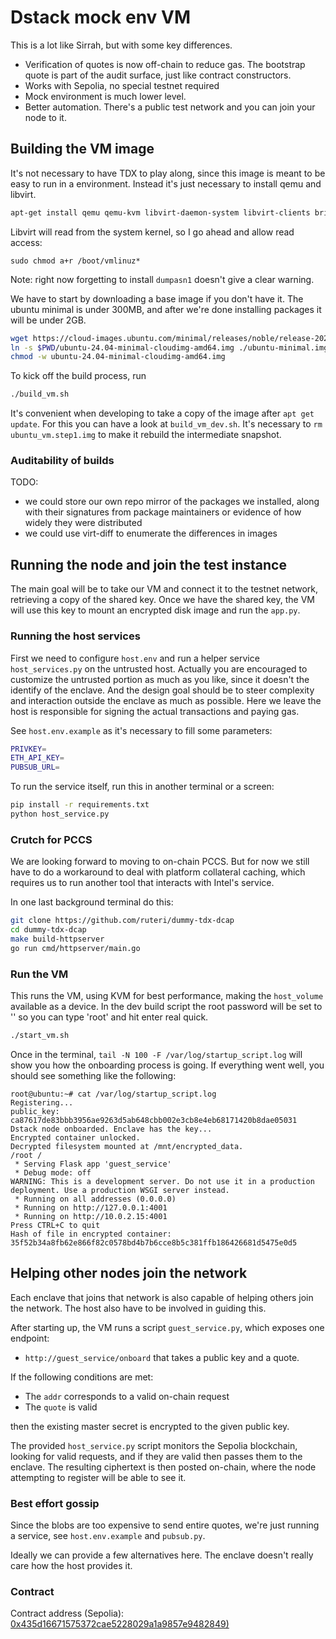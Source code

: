 # Dstack mock env VM

This is a lot like Sirrah, but with some key differences.

- Verification of quotes is now off-chain to reduce gas. The bootstrap quote is part of the audit surface, just like contract constructors.
- Works with Sepolia, no special testnet required
- Mock environment is much lower level.
- Better automation. There's a public test network and you can join your node to it.

## Building the VM image

It's not necessary to have TDX to play along, since this image is meant to be easy to run in a environment. Instead it's just necessary to install qemu and libvirt.

```bash
apt-get install qemu qemu-kvm libvirt-daemon-system libvirt-clients bridge-utils virt-manager dumpasn1
```

Libvirt will read from the system kernel, so I go ahead and allow read access:
```
sudo chmod a+r /boot/vmlinuz*
```

Note: right now forgetting to install `dumpasn1` doesn't give a clear warning.

We have to start by downloading a base image if you don't have it.
The ubuntu minimal is under 300MB, and after we're done installing packages it will be under 2GB.

```bash
wget https://cloud-images.ubuntu.com/minimal/releases/noble/release-20240903/ubuntu-24.04-minimal-cloudimg-amd64.img
ln -s $PWD/ubuntu-24.04-minimal-cloudimg-amd64.img ./ubuntu-minimal.img
chmod -w ubuntu-24.04-minimal-cloudimg-amd64.img
```

To kick off the build process, run
```bash
./build_vm.sh
```

It's convenient when developing to take a copy of the image after `apt get update`. For this you can have a look at `build_vm_dev.sh`. It's necessary to `rm ubuntu_vm.step1.img` to make it rebuild the intermediate snapshot.

### Auditability of builds

TODO:
- we could store our own repo mirror of the packages we installed, along with their signatures from package maintainers or evidence of how widely they were distributed
- we could use virt-diff to enumerate the differences in images

## Running the node and join the test instance

The main goal will be to take our VM and connect it to the testnet network, retrieving a copy of the shared key.
Once we have the shared key, the VM will use this key to mount an encrypted disk image and run the `app.py`.

### Running the host services

First we need to configure `host.env` and run a helper service `host_services.py` on the untrusted host. Actually you are encouraged to customize the untrusted portion as much as you like, since it doesn't the identify of the enclave. And the design goal should be to steer complexity and interaction outside the enclave as much as possible.
Here we leave the host is responsible for signing the actual transactions and paying gas.

See `host.env.example` as it's necessary to fill some parameters:
```bash
PRIVKEY=
ETH_API_KEY=
PUBSUB_URL=
```

To run the service itself, run this in another terminal or a screen:
```bash
pip install -r requirements.txt
python host_service.py
```

### Crutch for PCCS
We are looking forward to moving to on-chain PCCS. But for now we still have to do a workaround to deal with platform collateral caching, which requires us to run another tool that interacts with Intel's service.

In one last background terminal do this:
```bash
git clone https://github.com/ruteri/dummy-tdx-dcap
cd dummy-tdx-dcap
make build-httpserver
go run cmd/httpserver/main.go
```

### Run the VM

This runs the VM, using KVM for best performance, making the `host_volume` available as a device.
In the dev build script the root password will be set to '' so you can type 'root' and hit enter real quick.

```bash
./start_vm.sh
```

Once in the terminal, `tail -N 100 -F /var/log/startup_script.log` will show you how the onboarding process is going. If everything went well, you should see something like the following:
```
root@ubuntu:~# cat /var/log/startup_script.log 
Registering...
public_key: ca87617de83bbb3956ae9263d5ab648cbb002e3cb8e4eb68171420b8dae05031
Dstack node onboarded. Enclave has the key...
Encrypted container unlocked.
Decrypted filesystem mounted at /mnt/encrypted_data.
/root /
 * Serving Flask app 'guest_service'
 * Debug mode: off
WARNING: This is a development server. Do not use it in a production deployment. Use a production WSGI server instead.
 * Running on all addresses (0.0.0.0)
 * Running on http://127.0.0.1:4001
 * Running on http://10.0.2.15:4001
Press CTRL+C to quit
Hash of file in encrypted container: 35f52b34a8fb62e866f82c0578bd4b7b6cce8b5c381ffb186426681d5475e0d5
```

## Helping other nodes join the network

Each enclave that joins that network is also capable of helping others join the network. The host also have to be involved in guiding this.

After starting up, the VM runs a script `guest_service.py`, which exposes one endpoint:
- `http://guest_service/onboard` that takes a public key and a quote.

If the following conditions are met:
- The `addr` corresponds to a valid on-chain request
- The `quote` is valid

then the existing master secret is encrypted to the given public key.

The provided `host_service.py` script monitors the Sepolia blockchain, looking for valid requests, and if they are valid then passes them to the enclave. The resulting ciphertext is then posted on-chain, where the node attempting to register will be able to see it.

### Best effort gossip

Since the blobs are too expensive to send entire quotes, we're just running a service, see `host.env.example` and `pubsub.py`.

Ideally we can provide a few alternatives here. The enclave doesn't really care how the host provides it.

### Contract

Contract address (Sepolia): [0x435d16671575372cae5228029a1a9857e9482849)](https://sepolia.etherscan.io/address/0x435d16671575372cae5228029a1a9857e9482849)
